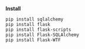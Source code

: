 **Install**

    pip install sqlalchemy
    pip install flask
    pip install flask-scripts
    pip install Flask-SQLAlchemy
    pip install Flask-WTF
